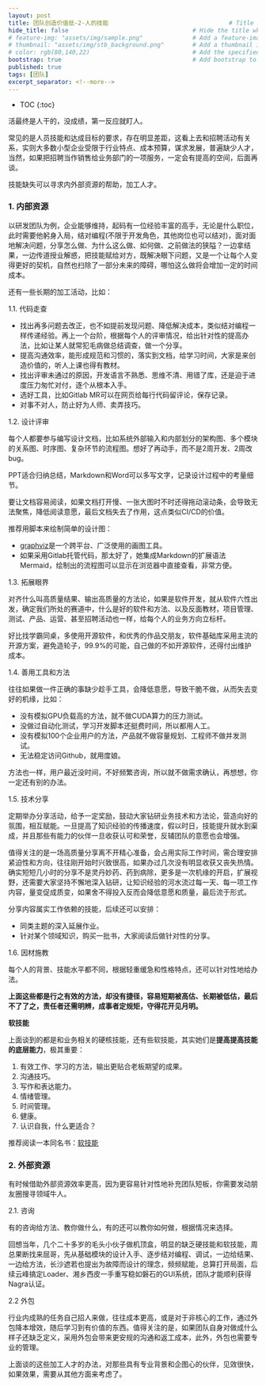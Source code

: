 ```yaml
---
layout: post
title: 团队创造价值低-2-人的技能                                  # Title of the page
hide_title: false                                   # Hide the title when displaying the post, but shown in lists of posts
# feature-img: "assets/img/sample.png"              # Add a feature-image to the post
# thumbnail: "assets/img/stb_background.png"        # Add a thumbnail image on blog view
# color: rgb(80,140,22)                             # Add the specified color as feature image, and change link colors in post
bootstrap: true                                     # Add bootstrap to the page
published: true
tags: [团队]
excerpt_separator: <!--more-->
---
```


<!--more-->
* TOC
{:toc}

活最终是人干的，没成绩，第一反应就盯人。

常见的是人员技能和达成目标的要求，存在明显差距，这看上去和招聘活动有关系，实则大多数小型企业受限于行业特点、成本预算，谋求发展，普遍缺少人才，当然，如果把招聘当作销售给业务部门的一项服务，一定会有提高的空间，后面再谈。

技能缺失可以寻求内外部资源的帮助，加工人才。

### 1. 内部资源

以研发团队为例，企业能够维持，起码有一位经验丰富的高手，无论是什么职位，此时需要他躬身入局，结对编程(不限于开发角色，其他岗位也可以结对)，面对面地解决问题，分享怎么做、为什么这么做、如何做、之前做法的狭隘？一边拿结果，一边传道授业解惑，把技能赋给对方，既解决眼下问题，又是一个让每个人变得更好的契机，自然也扫除了一部分未来的障碍，哪怕这么做将会增加一定的时间成本。

还有一些长期的加工活动，比如：

1.1. 代码走查

* 找出再多问题去改正，也不如提前发现问题、降低解决成本，类似结对编程一样传递经验。再上一个台阶，根据每个人的评审情况，给出针对性的提高办法，比如让某人就常犯毛病做总结调查，做一个分享。
* 提高沟通效率，能形成规范和习惯的，落实到文档，给学习时间，大家是来创造价值的，听人上课也得有教材。
* 找出评审未通过的原因，开发语言不熟悉、思维不清、用错了库，还是迫于进度压力匆忙对付，逐个从根本入手。
* 选好工具，比如Gitlab MR可以在网页给每行代码留评论，保存记录。
* 对事不对人，防止好为人师、卖弄技巧。

1.2. 设计评审

每个人都要参与编写设计文档，比如系统外部输入和内部划分的架构图、多个模块的关系图、时序图、复杂环节的流程图。想好了再动手，而不是2周开发、2周改bug。

PPT适合归纳总结，Markdown和Word可以多写文字，记录设计过程中的考量细节。

​要让文档容易阅读，如果文档打开慢、一张大图时不时还得拖动滚动条，会导致无法聚焦，降低阅读意愿，最后文档失去了作用，这点类似CI/CD的价值。

推荐用脚本来绘制简单的设计图：
* [graphviz](https://www.graphviz.org/)是一个跨平台、广泛使用的画图工具。
* 如果采用Gitlab托管代码，那太好了，她集成Markdown的扩展语法Mermaid，绘制出的流程图可以显示在浏览器中直接查看，非常方便。

1.3. 拓展眼界

对齐什么叫高质量结果、输出高质量的方法论，如果是软件开发，就从软件六性出发，确定我们所处的赛道中，什么是好的软件和方法、以及反面教材，项目管理、测试、产品、运营、甚至招聘活动也一样，给每个人的业务方向立标杆。

好比找学霸同桌，多使用开源软件，和优秀的作品交朋友，软件基础库采用主流的开源方案，避免造轮子，99.9%的可能，自己做的不如开源软件，还得付出维护成本。

1.4. 善用工具和方法

往往如果做一件正确的事缺少趁手工具，会降低意愿，导致干脆不做，从而失去变好的机缘，比如： 

* 没有模拟GPU负载高的方法，就不做CUDA算力的压力测试。
* 没做过自动化测试，学习开发脚本还挺费时间，所以都用人工。
* 没有模拟100个企业用户的方法，产品就不做容量规划、工程师不做并发测试。
* 无法稳定访问Github，就用度娘。

方法也一样，用户最近没时间，不好频繁咨询，所以就不做需求确认，再想想，你一定还有别的办法。

1.5. 技术分享

定期举办分享活动，给予一定奖励，鼓动大家钻研业务技术和方法论，营造向好的氛围，相互赋能。一旦提高了知识经验的传播速度，假以时日，技能提升就水到渠成，并且那些有能力的伙伴一旦收获认可和荣誉，反辅团队的意愿也会增强。

值得关注的是一场高质量分享离不开精心准备，会占用实际工作时间，需合理安排紧迫性和方向，往往刚开始时兴致很高，如果办过几次没有明显收获又丧失热情。确实短短几小时的分享不是灵丹妙药、药到病除，更多是一次机缘的开启，扩展视野，还需要大家坚持不懈地深入钻研，让知识经验的河水流过每一天、每一项工作内容，量变促成质变，如果舍不得投入反而会降低意愿和质量，最后流于形式。

​分享内容属实工作依赖的技能，后续还可以安排：

* 同类主题的深入延展作业。
* 针对某个领域知识，购买一批书，大家阅读后做针对性的分享。

1.6. 因材施教

每个人的背景、技能水平都不同，根据轻重缓急和性格特点，还可以针对性地给办法。

**上面这些都是行之有效的方法，却没有捷径，容易短期被高估、长期被低估，最后不了了之，责任者还需明辨，成事者定规矩，守得花开见月明。**

**软技能**

上面谈到的都是和业务相关的硬核技能，还有些软技能，其实她们是**提高提高技能的底层能力**，极其重要：

1. 有效工作、学习的方法，输出更贴合老板期望的成果。
2. 沟通技巧。
3. 写作和表达能力。
4. 情绪管理。
5. 时间管理。
6. 健康。
7. 认识自我，什么更适合？

推荐阅读一本同名书：[软技能](https://book.douban.com/subject/26835090/)

### 2. 外部资源

有时候借助外部资源效率更高，因为更容易针对性地补充团队短板，你需要发动朋友圈搜寻领域牛人。

2.1. 咨询

有的咨询给方法、教你做什么，有的还可以教你如何做，根据情况来选择。

回想当年，几个二十多岁的毛头小伙子做机顶盒，明显的缺乏硬技能和软技能，周总果断找来屈哥，先从基础模块的设计入手、逐步结对编程、调试，一边给结果、一边给方法，长沙遮若也提出为故障而设计的理念，频频赋能，总算打开局面，后续云峰搞定Loader、湘乡西皮一手重写稳如磐石的GUI系统，团队才能顺利获得Nagra认证。

2.2 外包
 
行业内成熟的任务自己招人来做，往往成本更高，或是对于非核心的工作，通过外包降本增效，随后学习到有价值的东西。值得关注的是，如果团队自身对做成什么样子还缺乏定义，采用外包会带来更安规的沟通和返工成本，此外，外包也需要专业的管理。

上面谈的这些加工人才的办法，对那些具有专业背景和企图心的伙伴，见效很快，如果效果，需要从其他方面来考虑了。